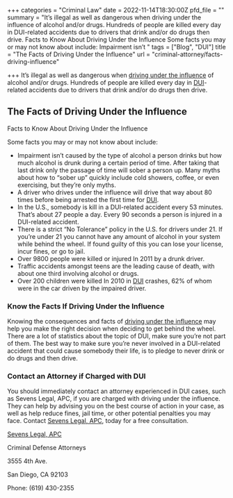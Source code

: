 +++
categories = "Criminal Law"
date = 2022-11-14T18:30:00Z
pfd_file = ""
summary = "It’s illegal as well as dangerous when driving under the influence of alcohol and/or drugs. Hundreds of people are killed every day in DUI-related accidents due to drivers that drink and/or do drugs then drive. Facts to Know About Driving Under the Influence Some facts you may or may not know about include: Impairment isn’t "
tags = ["Blog", "DUI"]
title = "The Facts of Driving Under the Influence"
url = "criminal-attorney/facts-driving-influence"

+++
It’s illegal as well as dangerous when [driving under the influence](https://www.sevenslegal.com/san-diego-dui-defense-lawyer/ "San Diego DUI Defense Lawyer") of alcohol and/or drugs. Hundreds of people are killed every day in [DUI](https://www.sevenslegal.com/san-diego-dui-defense-lawyer/ "San Diego DUI Defense Lawyer")-related accidents due to drivers that drink and/or do drugs then drive.

## The Facts of Driving Under the Influence

Facts to Know About Driving Under the Influence

Some facts you may or may not know about include:

* Impairment isn’t caused by the type of alcohol a person drinks but how much alcohol is drunk during a certain period of time. After taking that last drink only the passage of time will sober a person up. Many myths about how to “sober up” quickly include cold showers, coffee, or even exercising, but they’re only myths.
* A driver who drives under the influence will drive that way about 80 times before being arrested the first time for [DUI](https://www.sevenslegal.com/san-diego-dui-defense-lawyer/ "San Diego DUI Defense Lawyer").
* In the U.S., somebody is kill in a DUI-related accident every 53 minutes. That’s about 27 people a day. Every 90 seconds a person is injured in a DUI-related accident.
* There is a strict “No Tolerance” policy in the U.S. for drivers under 21. If you’re under 21 you cannot have any amount of alcohol in your system while behind the wheel. If found guilty of this you can lose your license, incur fines, or go to jail.
* Over 9800 people were killed or injured In 2011 by a drunk driver.
* Traffic accidents amongst teens are the leading cause of death, with about one third involving alcohol or drugs.
* Over 200 children were killed In 2010 in [DUI](https://www.sevenslegal.com/san-diego-dui-defense-lawyer/ "San Diego DUI Defense Lawyer") crashes, 62% of whom were in the car driven by the impaired driver.

### Know the Facts If Driving Under the Influence

Knowing the consequences and facts of [driving under the influence](https://www.sevenslegal.com/san-diego-dui-defense-lawyer/ "San Diego DUI Defense Lawyer") may help you make the right decision when deciding to get behind the wheel. There are a lot of statistics about the topic of DUI, make sure you’re not part of them. The best way to make sure you’re never involved in a DUI-related accident that could cause somebody their life, is to pledge to never drink or do drugs and then drive.

### Contact an Attorney if Charged with DUI

You should immediately contact an attorney experienced in DUI cases, such as Sevens Legal, APC, if you are charged with driving under the influence. They can help by advising you on the best course of action in your case, as well as help reduce fines, jail time, or other potential penalties you may face. Contact [Sevens Legal, APC](https://www.sevenslegal.com/ "Sevens Legal, APC"), today for a free consultation.

[Sevens Legal, APC](https://www.sevenslegal.com/ "Sevens Legal, APC")

Criminal Defense Attorneys

3555 4th Ave.

San Diego, CA 92103

Phone: (619) 430-2355